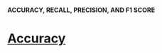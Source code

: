 #### ACCURACY, RECALL, PRECISION, AND F1 SCORE

# [Accuracy](https://www.codecademy.com/paths/machine-learning/tracks/introduction-to-supervised-learning-skill-path/modules/accuracy-recall-and-precision-skill-path/lessons/ml-accuracy/exercises/accuracy)

